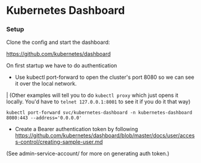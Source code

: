 # Kubernetes Dashboard

### Setup

Clone the config and start the dashboard:

https://github.com/kubernetes/dashboard

On first startup we have to do authentication 

- Use kubectl port-forward to open the cluster's port 8080 so we can see it over the local network. 

| (Other examples will tell you to do `kubectl proxy` which just opens it locally. You'd have to `telnet 127.0.0.1:8001` to see it if you do it that way) 

`kubectl port-forward svc/kubernetes-dashboard -n kubernetes-dashboard 8080:443 --address='0.0.0.0'`

- Create a Bearer authentication token by following https://github.com/kubernetes/dashboard/blob/master/docs/user/access-control/creating-sample-user.md

(See admin-service-account/ for more on generating auth token.)
